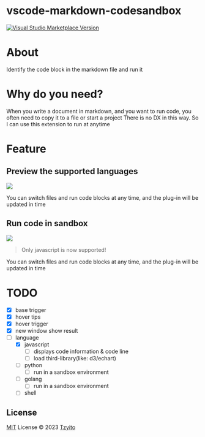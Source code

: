 # vscode-markdown-codesandbox

<a href="https://marketplace.visualstudio.com/items?itemName=tzyito.vscode-markdown-codesandbox" target="__blank"><img src="https://img.shields.io/visual-studio-marketplace/v/tzyito.vscode-markdown-codesandbox.svg?color=eee&amp;label=VS%20Code%20Marketplace&logo=visual-studio-code" alt="Visual Studio Marketplace Version" /></a>

# About

Identify the code block in the markdown file and run it

# Why do you need?
When you write a document in markdown, and you want to run code, you often need to copy it to a file or start a project
There is no DX in this way. So I can use this extension to run at anytime

# Feature

## Preview the supported languages

<img src="https://raw.githubusercontent.com/tzyito/vscode-markdown-codesandbox/main/public/feature_hover.gif">

You can switch files and run code blocks at any time, and the plug-in will be updated in time

## Run code in sandbox

<img src="https://raw.githubusercontent.com/tzyito/vscode-markdown-codesandbox/main/public/feature_hover.gif">

> Only javascript is now supported!

You can switch files and run code blocks at any time, and the plug-in will be updated in time

# TODO
- [x] base trigger
- [x] hover tips
- [x] hover trigger
- [x] new window show result
- [ ] language
  - [x] javascript
    - [ ] displays code information & code line
    - [ ] load third-library(like: d3/echart)
  - [ ] python
    - [ ] run in a sandbox environment
  - [ ] golang
    - [ ] run in a sandbox environment
  - [ ] shell

## License

[MIT](./LICENSE) License © 2023 [Tzyito](https://github.com/tzyito)
